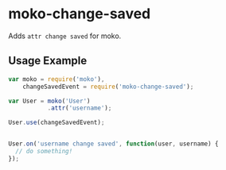 # moko-change-saved

Adds `attr change saved` for moko.

## Usage Example

```js
var moko = require('moko'),
    changeSavedEvent = require('moko-change-saved');

var User = moko('User')
           .attr('username');

User.use(changeSavedEvent);


User.on('username change saved', function(user, username) {
  // do something!
});
```
